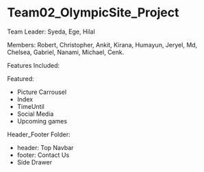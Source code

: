 # Team02_OlympicSite_Project

Team Leader: Syeda, Ege, Hilal

Members: 
Robert,
Christopher,
Ankit,
Kirana,
 Humayun,
 Jeryel,
 Md,
 Chelsea,
 Gabriel,
 Nanami,
 Michael,
 Cenk.

Features Included:

Featured:
- Picture Carrousel 
- Index
- TimeUntil
- Social Media
- Upcoming games



Header_Footer Folder:
- header: Top Navbar 
- footer: Contact Us 
- Side Drawer

